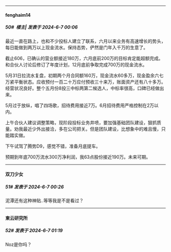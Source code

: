 ﻿
*****

####  fenghaim14  
##### 50#         楼主| 发表于 2024-6-7 00:06

最近一直在路上，也和不少投标人建立了联系，六月以来业务有高速增长的势头，每日能做到两万以上现金流水。保持态势，俨然是门年入千万的生意了。

截止606，已确认的营业额接近180万，六月底前200万的目标肯定能超额完成。和合伙人讨论后修订了年度计划，12月底前争取完成700万的现金流水。

5月31日拉流水复盘，初期两个月合同额160万，现金流水60多万，现金盈余六七万紧平衡状态。应收预付一百二十万应付预收三十来万，账面资产还有八十多万。经营状况良好。整个五月份8投三中标两第二候选人，中标率很高，口碑已经做出来。

5月过于放纵，唱了四场歌，招待费用接近7万。6月招待费用严格控制在2万以内。

上午合伙人建议调整策略，现阶段投标业务井喷，要加强基础团队建设，狠抓质量。劝我最近少外出接洽，多在公司把关。但是团队建设，比想象中的难且慢，只能踏实做。

下午试驾了腾势D9，感觉不错，准备月底提车。

预期到年底700万流水300万净利润，我63点股份接近190万。未来可期。


*****

####  双刀少女  
##### 51#       发表于 2024-6-7 00:26

 泥潭还有这种神贴..等等我是不是看过？


*****

####  東云研究所  
##### 52#       发表于 2024-6-7 01:19

Noz是你吗？

